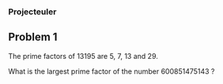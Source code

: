 ### Projecteuler

## Problem 1

The prime factors of 13195 are 5, 7, 13 and 29.

What is the largest prime factor of the number 600851475143 ?